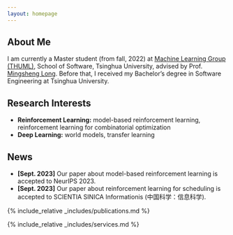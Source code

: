 ```yaml
---
layout: homepage
---
```


## About Me

I am currently a Master student (from fall, 2022) at [Machine Learning Group (THUML)](https://github.com/thuml), School of Software, Tsinghua University, 
advised by Prof. [Mingsheng Long](http://ise.thss.tsinghua.edu.cn/~mlong/). 
Before that, I received my Bachelor’s degree in Software Engineering at Tsinghua University.

## Research Interests

- **Reinforcement Learning:** model-based reinforcement learning, reinforcement learning for combinatorial optimization
- **Deep Learning:** world models, transfer learning

## News

- **[Sept. 2023]** Our paper about model-based reinforcement learning is accepted to NeurIPS 2023.
- **[Sept. 2023]** Our paper about reinforcement learning for scheduling is accepted to SCIENTIA SINICA Informationis (中国科学：信息科学).

{% include_relative _includes/publications.md %}

{% include_relative _includes/services.md %}
